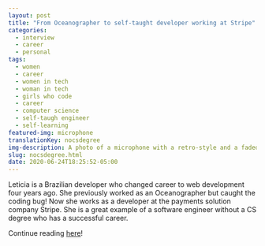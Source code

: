 ```yaml
---
layout: post
title: "From Oceanographer to self-taught developer working at Stripe"
categories:
  - interview
  - career
  - personal
tags:
  - women
  - career
  - women in tech
  - woman in tech
  - girls who code
  - career
  - computer science
  - self-taugh engineer
  - self-learning
featured-img: microphone
translationKey: nocsdegree
img-description: A photo of a microphone with a retro-style and a faded background
slug: nocsdegree.html
date: 2020-06-24T18:25:52-05:00
---
```


Leticia is a Brazilian developer who changed career to web development four years ago. She previously worked as an Oceanographer but caught the coding bug! Now she works as a developer at the payments solution company Stripe. She is a great example of a software engineer without a CS degree who has a successful career.

<!--more-->
Continue reading [here](https://www.nocsdegree.com/oceanographer-self-taught-developer-stripe/)!